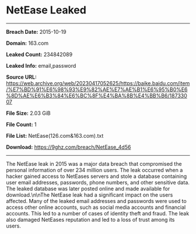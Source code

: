 # NetEase Leaked

------------
**Breach Date:** 2015-10-19

**Domain:** 163.com

**Leaked Count:** 234842089

**Leaked Info:** email,password

**Source URL:** https://web.archive.org/web/20230417052625/https://baike.baidu.com/item/%E7%BD%91%E6%98%93%E9%82%AE%E7%AE%B1%E6%95%B0%E6%8D%AE%E6%B3%84%E6%BC%8F%E4%BA%8B%E4%BB%B6/18733007

**File Size:** 2.03 GiB

**File Count:** 1

**File List:** NetEase(126.com&163.com).txt

**Download:** https://9ghz.com/breach/NetEase_4d56

------------
The NetEase leak in 2015 was a major data breach that compromised the personal information of over 234 million users. The leak occurred when a hacker gained access to NetEases servers and stole a database containing user email addresses, passwords, phone numbers, and other sensitive data. The leaked database was later posted online and made available for download.\n\nThe NetEase leak had a significant impact on the users affected. Many of the leaked email addresses and passwords were used to access other online accounts, such as social media accounts and financial accounts. This led to a number of cases of identity theft and fraud. The leak also damaged NetEases reputation and led to a loss of trust among its users.
